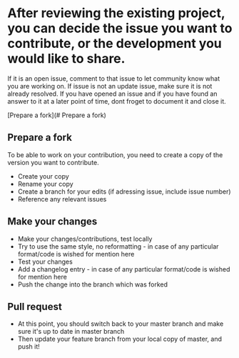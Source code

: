# After reviewing the existing project, you can decide the issue you want to contribute, or the development you would like to share.

If it is an open issue, comment to that issue to let community know what you are working on.
If issue is not an update issue, make sure it is not already resolved.
If you have opened an issue and if you have found an answer to it at a later point of time, dont froget to document it and close it.

[Prepare a fork](# Prepare a fork)

## Prepare a fork

To be able to work on your contribution, you need to create a copy of the version you want to contribute.

* Create your copy
* Rename your copy
* Create a branch for your edits (if adressing issue, include issue number)
* Reference any relevant issues

## Make your changes

* Make your changes/contributions, test locally 
* Try to use the same style, no reformatting - in case of any particular format/code is wished for mention here
* Test your changes
* Add a changelog entry - in case of any particular format/code is wished for mention here
* Push the change into the branch which was forked 

## Pull request
* At this point, you should switch back to your master branch and make sure it's up to date in master branch
* Then update your feature branch from your local copy of master, and push it!
